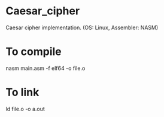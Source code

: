 # Caesar_cipher
Caesar cipher implementation. 
(OS: Linux, 
Assembler: NASM)

# To compile
nasm main.asm -f elf64 -o file.o
# To link
ld file.o -o a.out
